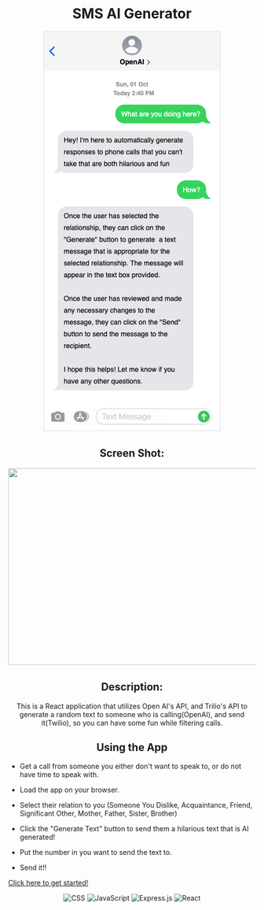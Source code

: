 <div id="description" align="center">

# SMS AI Generator

<img
    src="src/assets/textms.png"
/>

## Screen Shot:
<img
    src="src/assets/SMSss.png"
    width="800" height="400"
/>

## Description:
This is a React application that utilizes Open AI's API, and Trilio's API to generate a random text to someone who is calling(OpenAI), and send it(Twilio), so you can have some fun while filtering calls.

## Using the App
</div>

- Get a call from someone you either don't want to speak to, or do not have time to speak with.

- Load the app on your browser.

- Select their relation to you (Someone You Dislike, Acquaintance, Friend, Significant Other, Mother, Father, Sister, Brother)

- Click the "Generate Text" button to send them a hilarious text that is AI generated!

- Put the number in you want to send the text to.

- Send it!!

[Click here to get started!](https://sms-ai-generator.herokuapp.com/)
<div align='center'>

![CSS](https://img.shields.io/badge/CSS-239120?&style=for-the-badge&logo=css3&logoColor=white)
![JavaScript](https://img.shields.io/badge/JavaScript-323330?style=for-the-badge&logo=javascript&logoColor=F7DF1E)
![Express.js](https://img.shields.io/badge/express.js-%23404d59.svg?style=for-the-badge&logo=express&logoColor=%2361DAFB)
![React](https://img.shields.io/badge/react-%2320232a.svg?style=for-the-badge&logo=react&logoColor=%2361DAFB)

</div>

